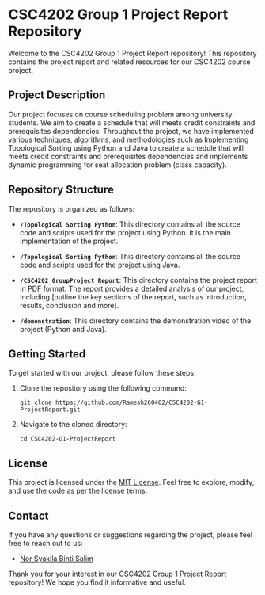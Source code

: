 # CSC4202 Group 1 Project Report Repository

Welcome to the CSC4202 Group 1 Project Report repository! This repository contains the project report and related resources for our CSC4202 course project.

## Project Description

Our project focuses on course scheduling problem among university students. We aim to create a schedule that will meets credit constraints and prerequisites dependencies. Throughout the project, we have implemented various techniques, algorithms, and methodologies such as Implementing Topological Sorting using Python and Java to create a schedule that will meets credit constraints and prerequisites dependencies and implements dynamic programming for seat allocation problem (class capacity).

## Repository Structure

The repository is organized as follows:

- **`/Topological Sorting Python`**: This directory contains all the source code and scripts used for the project using Python. It is the main implementation of the project. 

- **`/Topological Sorting Python`**: This directory contains all the source code and scripts used for the project using Java.

- **`/CSC4202_GroupProject_Report`**: This directory contains the project report in PDF format. The report provides a detailed analysis of our project, including [outline the key sections of the report, such as introduction, results, conclusion and more].

- **`/demonstration`**: This directory contains the demonstration video of the project (Python and Java).


## Getting Started

To get started with our project, please follow these steps:

1. Clone the repository using the following command:

   ```
   git clone https://github.com/Ramesh260402/CSC4202-G1-ProjectReport.git
   ```

2. Navigate to the cloned directory:

   ```
   cd CSC4202-G1-ProjectReport
   ```

## License

This project is licensed under the [MIT License](LICENSE). Feel free to explore, modify, and use the code as per the license terms.

## Contact

If you have any questions or suggestions regarding the project, please feel free to reach out to us:

- [Nor Syakila Binti Salim](norsyakila9@gmail.com)

Thank you for your interest in our CSC4202 Group 1 Project Report repository! We hope you find it informative and useful.
